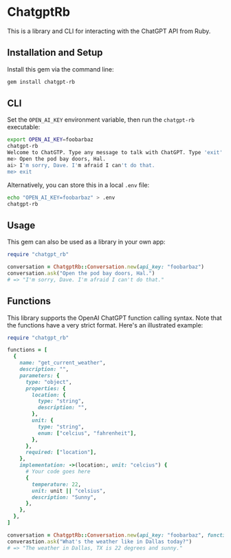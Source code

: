 # ChatgptRb

This is a library and CLI for interacting with the ChatGPT API from Ruby.

## Installation and Setup

Install this gem via the command line:

```sh
gem install chatgpt-rb
```

## CLI

Set the `OPEN_AI_KEY` environment variable, then run the `chatgpt-rb` executable:

```sh
export OPEN_AI_KEY=foobarbaz
chatgpt-rb
Welcome to ChatGTP. Type any message to talk with ChatGPT. Type 'exit' to quit. Type 'dump' to dump this conversation to JSON.
me> Open the pod bay doors, Hal.
ai> I'm sorry, Dave. I'm afraid I can't do that.
me> exit
```

Alternatively, you can store this in a local `.env` file:

```sh
echo "OPEN_AI_KEY=foobarbaz" > .env
chatgpt-rb
```

## Usage

This gem can also be used as a library in your own app:

```ruby
require "chatgpt_rb"

conversation = ChatgptRb::Conversation.new(api_key: "foobarbaz")
conversation.ask("Open the pod bay doors, Hal.")
# => "I'm sorry, Dave. I'm afraid I can't do that."
```

## Functions

This library supports the OpenAI ChatGPT function calling syntax. Note that the functions have a very strict format. Here's an illustrated example:

```ruby
require "chatgpt_rb"

functions = [
  {
    name: "get_current_weather",
    description: "",
    parameters: {
      type: "object",
      properties: {
        location: {
          type: "string",
          description: "",
        },
        unit: {
          type: "string",
          enum: ["celcius", "fahrenheit"],
        },
      },
      required: ["location"],
    },
    implementation: ->(location:, unit: "celcius") {
      # Your code goes here
      {
        temperature: 22,
        unit: unit || "celsius",
        description: "Sunny",
      },
    },
  },
]

conversation = ChatgptRb::Conversation.new(api_key: "foobarbaz", functions: functions)
converastion.ask("What's the weather like in Dallas today?")
# => "The weather in Dallas, TX is 22 degrees and sunny."
